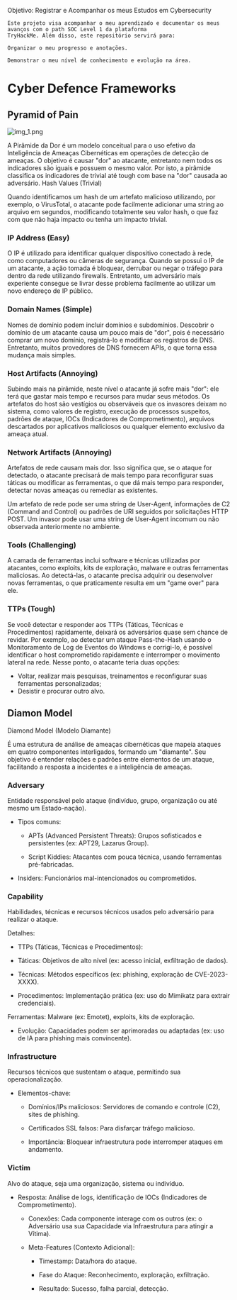 Objetivo: Registrar e Acompanhar os meus Estudos em Cybersecurity

    Este projeto visa acompanhar o meu aprendizado e documentar os meus avanços com o path SOC Level 1 da plataforma
    TryHackMe. Além disso, este repositório servirá para:

    Organizar o meu progresso e anotações.

    Demonstrar o meu nível de conhecimento e evolução na área.

# Cyber Defence Frameworks

## Pyramid of Pain

![img_1.png](img_1.png)

A Pirâmide da Dor é um modelo conceitual para o uso efetivo da Inteligência de Ameaças Cibernéticas em operações de
detecção de ameaças. O objetivo é causar "dor" ao atacante, entretanto nem todos os indicadores são iguais e possuem o
mesmo valor. Por isto, a pirâmide classifica os indicadores de trivial até tough com base na "dor" causada ao
adversário.
Hash Values (Trivial)

Quando identificamos um hash de um artefato malicioso utilizando, por exemplo, o VirusTotal, o atacante pode facilmente
adicionar uma string ao arquivo em segundos, modificando totalmente seu valor hash, o que faz com que não haja impacto
ou tenha um impacto trivial.

### IP Address (Easy)

O IP é utilizado para identificar qualquer dispositivo conectado à rede, como computadores ou câmeras de segurança.
Quando se possui o IP de um atacante, a ação tomada é bloquear, derrubar ou negar o tráfego para dentro da rede
utilizando
firewalls. Entretanto, um adversário mais experiente consegue se livrar desse problema facilmente ao utilizar um novo
endereço de IP público.

### Domain Names (Simple)

Nomes de domínio podem incluir domínios e subdomínios. Descobrir o domínio de um atacante causa um pouco mais de "dor",
pois é necessário comprar um novo domínio, registrá-lo e modificar os registros de DNS. Entretanto, muitos provedores de
DNS fornecem APIs, o que torna essa mudança mais simples.

### Host Artifacts (Annoying)

Subindo mais na pirâmide, neste nível o atacante já sofre mais "dor": ele terá que gastar mais tempo e recursos para
mudar
seus métodos. Os artefatos do host são vestígios ou observáveis que os invasores deixam no sistema, como valores de
registro, execução de processos suspeitos, padrões de ataque, IOCs (Indicadores de Comprometimento), arquivos
descartados
por aplicativos maliciosos ou qualquer elemento exclusivo da ameaça atual.

### Network Artifacts (Annoying)

Artefatos de rede causam mais dor. Isso significa que, se o ataque for detectado, o atacante precisará de mais tempo
para
reconfigurar suas táticas ou modificar as ferramentas, o que dá mais tempo para responder, detectar novas ameaças ou
remediar as existentes.

Um artefato de rede pode ser uma string de User-Agent, informações de C2 (Command and Control) ou padrões de URI
seguidos por solicitações HTTP POST. Um invasor pode usar uma string de User-Agent incomum ou não observada
anteriormente
no ambiente.

### Tools (Challenging)

A camada de ferramentas inclui software e técnicas utilizadas por atacantes, como exploits, kits de exploração, malware
e outras ferramentas maliciosas. Ao detectá-las, o atacante precisa adquirir ou desenvolver novas ferramentas, o que
praticamente resulta em um "game over" para ele.

### TTPs (Tough)

Se você detectar e responder aos TTPs (Táticas, Técnicas e Procedimentos) rapidamente, deixará os adversários quase sem
chance de revidar. Por exemplo, ao detectar um ataque Pass-the-Hash usando o Monitoramento de Log de Eventos do Windows
e corrigi-lo, é possível identificar o host comprometido rapidamente e interromper o movimento lateral na rede. Nesse
ponto, o atacante teria duas opções:

- Voltar, realizar mais pesquisas, treinamentos e reconfigurar suas ferramentas personalizadas;
- Desistir e procurar outro alvo.

## Diamon Model 
Diamond Model (Modelo Diamante)

É uma estrutura de análise de ameaças cibernéticas que mapeia ataques em quatro componentes interligados, formando um "diamante". Seu objetivo é entender relações e padrões entre elementos de um ataque, facilitando a resposta a incidentes e a inteligência de ameaças.

### Adversary

Entidade responsável pelo ataque (indivíduo, grupo, organização ou até mesmo um Estado-nação).

* Tipos comuns:

  - APTs (Advanced Persistent Threats): Grupos sofisticados e persistentes (ex: APT29, Lazarus Group).

  -  Script Kiddies: Atacantes com pouca técnica, usando ferramentas pré-fabricadas.

-  Insiders: Funcionários mal-intencionados ou comprometidos.


### Capability

Habilidades, técnicas e recursos técnicos usados pelo adversário para realizar o ataque.

Detalhes:

* TTPs (Táticas, Técnicas e Procedimentos):

- Táticas: Objetivos de alto nível (ex: acesso inicial, exfiltração de dados).

- Técnicas: Métodos específicos (ex: phishing, exploração de CVE-2023-XXXX).

-  Procedimentos: Implementação prática (ex: uso do Mimikatz para extrair credenciais).

 Ferramentas: Malware (ex: Emotet), exploits, kits de exploração.

   * Evolução: Capacidades podem ser aprimoradas ou adaptadas (ex: uso de IA para phishing mais convincente).

### Infrastructure

Recursos técnicos que sustentam o ataque, permitindo sua operacionalização.

* Elementos-chave:

   - Domínios/IPs maliciosos: Servidores de comando e controle (C2), sites de phishing.

    - Certificados SSL falsos: Para disfarçar tráfego malicioso.

   * Importância: Bloquear infraestrutura pode interromper ataques em andamento.


### Victim

Alvo do ataque, seja uma organização, sistema ou indivíduo.

* Resposta: Análise de logs, identificação de IOCs (Indicadores de Comprometimento).


   - Conexões: Cada componente interage com os outros (ex: o Adversário usa sua Capacidade via Infraestrutura para atingir a Vítima).

    * Meta-Features (Contexto Adicional):

        - Timestamp: Data/hora do ataque.

        - Fase do Ataque: Reconhecimento, exploração, exfiltração.

       -  Resultado: Sucesso, falha parcial, detecção.

### 

